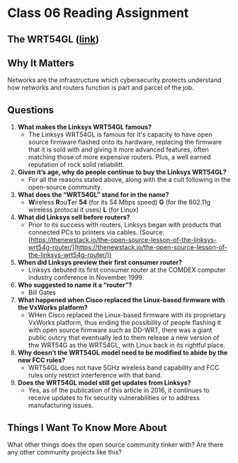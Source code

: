 # Class 06 Reading Assignment
## The WRT54GL ([link](https://arstechnica.com/information-technology/2016/07/the-wrt54gl-a-54mbps-router-from-2005-still-makes-millions-for-linksys/))
## Why It Matters
Networks are the infrastructure which cybersecurity protects understand how networks and routers function is part and parcel of the job.

## Questions
1. **What makes the Linksys WRT54GL famous?**
   - The Linksys WRT54GL is famous for it's capacity to have open source firmware flashed onto its hardware, replacing the firmware that it is sold with and giving it more advanced features, often matching those of more expensive routers. Plus, a well earned reputation of rock solid reliabilitt. 
2. **Given it’s age, why do people continue to buy the Linksys WRT54GL?**
   - For all the reasons stated above, along with the a cult following in the open-source community. 
3. **What does the “WRT54GL” stand for in the name?**
   - **W**ireless **R**ou**T**er **54** (for its 54 Mbps speed) **G** (for the 802.11g wireless protocal it uses) **L** (for Linux)
4. **What did Linksys sell before routers?**
   - Prior to its success with routers, Linksys began with products that connected PCs to printers via cables. (Source: [https://thenewstack.io/the-open-source-lesson-of-the-linksys-wrt54g-router/](https://thenewstack.io/the-open-source-lesson-of-the-linksys-wrt54g-router/))
5. **When did Linksys preview their first consumer router?**
   - Linksys debuted its first consumer router at the COMDEX computer industry conference in November 1999.
6. **Who suggested to name it a “router”?**
   - Bill Gates
7. **What happened when Cisco replaced the Linux-based firmware with the VxWorks platform?**
   - WHen Cisco replaced the Linux-based firmware with its proprietary VxWorks platform, thus ending the possibility of people flashing it with open source firmware such as DD-WRT, there was a giant public outcry that eventually led to them release a new version of thw WRT54G as the WRT54GL, with Linux back in its rightful place.
8. **Why doesn’t the WRT54GL model need to be modified to abide by the new FCC rules?**
   - WRT54GL does not have 5GHz wireless band capability and FCC rules only restrict interference with that band.
9. **Does the WRT54GL model still get updates from Linksys?**
   - Yes, as of the publication of this article in 2016, it continues to receive updates to fix security vulnerabilities or to address manufacturing issues.

## Things I Want To Know More About
What other things does the open source community tinker with? Are there any other community projects like this?
